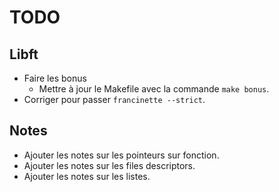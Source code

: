 # TODO

## Libft

- Faire les bonus
  - Mettre à jour le Makefile avec la commande `make bonus`.
- Corriger pour passer `francinette --strict`.

## Notes

- Ajouter les notes sur les pointeurs sur fonction.
- Ajouter les notes sur les files descriptors.
- Ajouter les notes sur les listes.
